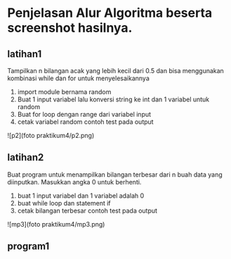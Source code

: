 # Penjelasan Alur Algoritma beserta screenshot hasilnya.

## latihan1
Tampilkan n bilangan acak yang lebih kecil dari 0.5 dan bisa menggunakan kombinasi while dan for untuk 
menyelesaikannya
1. import module bernama random
2. Buat 1 input variabel lalu konversi string ke int dan 1 variabel untuk random
3. Buat for loop dengan range dari variabel input
4. cetak variabel random
contoh test pada output

![p2](foto praktikum4/p2.png)

## latihan2
Buat program untuk menampilkan bilangan terbesar dari n buah data yang diinputkan.
Masukkan angka 0 untuk berhenti.
1. buat 1 input variabel dan 1 variabel adalah 0
2. buat while loop dan statement if
3. cetak bilangan terbesar
contoh test pada output

![mp3](foto praktikum4/mp3.png)

## program1
